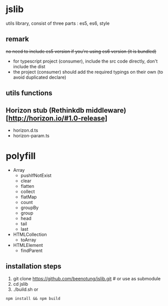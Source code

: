 # jslib
utils library, consist of three parts : es5, es6, style

## remark
~~no need to include es5 version if you're using es6 version (it is bundled)~~
 - for typescript project (consumer), include the src code directly, don't include the dist
 - the project (consumer) should add the required typings on their own (to avoid duplicated declare)

## utils functions

## Horizon stub (Rethinkdb middleware) [http://horizon.io/#1.0-release]
- horizon.d.ts
- horizon-param.ts

# polyfill
 - Array
    - pushIfNotExist
    - clear
    - flatten
    - collect
    - flatMap
    - count
    - groupBy
    - group
    - head
    - tail
    - last
 - HTMLCollection
    - toArray
 - HTMLElement
    - findParent

## installation steps
1. git clone https://github.com/beenotung/jslib.git # or use as submodule
2. cd jslib
3. ./build.sh
or
```
npm install && npm build
```

